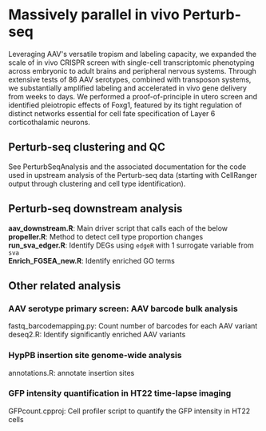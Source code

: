 # Massively parallel in vivo Perturb-seq

Leveraging AAV's versatile tropism and labeling capacity, we expanded the scale of in vivo CRISPR screen with single-cell transcriptomic phenotyping across embryonic to adult brains and peripheral nervous systems. Through extensive tests of 86 AAV serotypes, combined with transposon systems, we substantially amplified labeling and accelerated in vivo gene delivery from weeks to days. We performed a proof-of-principle in utero screen and identified pleiotropic effects of Foxg1, featured by its tight regulation of distinct networks essential for cell fate specification of Layer 6 corticothalamic neurons.

## Perturb-seq clustering and QC

See PerturbSeqAnalysis and the associated documentation for the code used in upstream analysis of the Perturb-seq data (starting with CellRanger output through clustering and cell type identification).

## Perturb-seq downstream analysis
**aav_downstream.R**: Main driver script that calls each of the below  
**propeller.R**: Method to detect cell type proportion changes  
**run_sva_edger.R**: Identify DEGs using `edgeR` with 1 surrogate variable from `sva`  
**Enrich_FGSEA_new.R**: Identify enriched GO terms  


## Other related analysis

### AAV serotype primary screen: AAV barcode bulk analysis
fastq_barcodemapping.py: Count number of barcodes for each AAV variant  
deseq2.R: Identify significantly enriched AAV variants

### HypPB insertion site genome-wide analysis
annotations.R: annotate insertion sites

### GFP intensity quantification in HT22 time-lapse imaging
GFPcount.cpproj: Cell profiler script to quantify the GFP intensity in HT22 cells

